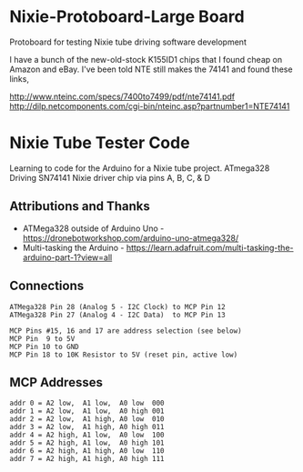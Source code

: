 # Nixie-Protoboard-Large Board
Protoboard for testing Nixie tube driving software development

I have a bunch of the new-old-stock K155ID1 chips that I found cheap on Amazon and eBay. I've been told NTE still makes the 74141 and found these links,

http://www.nteinc.com/specs/7400to7499/pdf/nte74141.pdf
http://dilp.netcomponents.com/cgi-bin/nteinc.asp?partnumber1=NTE74141


# Nixie Tube Tester Code
Learning to code for the Arduino for a Nixie tube project.
ATmega328 Driving SN74141 Nixie driver chip via pins A, B, C, & D

## Attributions and Thanks
- ATMega328 outside of Arduino Uno - https://dronebotworkshop.com/arduino-uno-atmega328/
- Multi-tasking the Arduino - https://learn.adafruit.com/multi-tasking-the-arduino-part-1?view=all


## Connections
```
ATMega328 Pin 28 (Analog 5 - I2C Clock) to MCP Pin 12
ATMega328 Pin 27 (Analog 4 - I2C Data)  to MCP Pin 13

MCP Pins #15, 16 and 17 are address selection (see below)
MCP Pin  9 to 5V
MCP Pin 10 to GND
MCP Pin 18 to 10K Resistor to 5V (reset pin, active low)
```

## MCP Addresses
```
addr 0 = A2 low,  A1 low,  A0 low  000
addr 1 = A2 low,  A1 low,  A0 high 001
addr 2 = A2 low,  A1 high, A0 low  010
addr 3 = A2 low,  A1 high, A0 high 011
addr 4 = A2 high, A1 low,  A0 low  100
addr 5 = A2 high, A1 low,  A0 high 101
addr 6 = A2 high, A1 high, A0 low  110
addr 7 = A2 high, A1 high, A0 high 111
```
